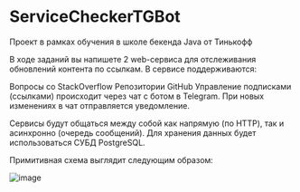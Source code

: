 # ServiceCheckerTGBot
Проект в рамках обучения в школе бекенда Java от Тинькофф

В ходе заданий вы напишете 2 web-сервиса для отслеживания обновлений контента по ссылкам. В сервисе поддерживаются:

Вопросы со StackOverflow
Репозитории GitHub
Управление подписками (ссылками) происходит через чат с ботом в Telegram. При новых изменениях в чат отправляется уведомление.

Сервисы будут общаться между собой как напрямую (по HTTP), так и асинхронно (очередь сообщений). Для хранения данных будет использоваться СУБД PostgreSQL.

Примитивная схема выглядит следующим образом:


![image](https://user-images.githubusercontent.com/55537912/227169941-314807b5-274a-468b-8b9d-26f44f55c75f.png)
